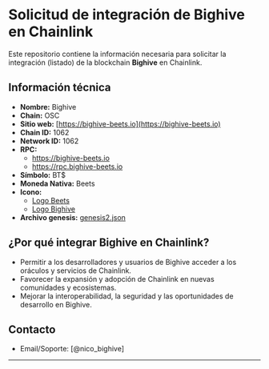 # Solicitud de integración de Bighive en Chainlink

Este repositorio contiene la información necesaria para solicitar la integración (listado) de la blockchain **Bighive** en Chainlink.

## Información técnica

- **Nombre:** Bighive
- **Chain:** OSC
- **Sitio web:** [https://bighive-beets.io](https://bighive-beets.io)
- **Chain ID:** 1062
- **Network ID:** 1062
- **RPC:**  
  - https://bighive-beets.io  
  - https://rpc.bighive-beets.io
- **Símbolo:** BT$
- **Moneda Nativa:** Beets
- **Icono:**  
  - [Logo Beets](https://bafybeieufyaabon5kjiih2jhmfyb7jg5qqxtw5idtsdgd2dzfujesjlpxe.ipfs.dweb.link?filename=logo%20oficial%20Beets.jpg)
  - [Logo Bighive](https://bafybeigj4xkjzf3472c2brp72u5jbagzmrxgnfgilw7ilv7elmhop4liti.ipfs.dweb.link?filename=logo%20oficial%20Bighive.jpg)
- **Archivo genesis:** [genesis2.json](./genesis2.json)

## ¿Por qué integrar Bighive en Chainlink?

- Permitir a los desarrolladores y usuarios de Bighive acceder a los oráculos y servicios de Chainlink.
- Favorecer la expansión y adopción de Chainlink en nuevas comunidades y ecosistemas.
- Mejorar la interoperabilidad, la seguridad y las oportunidades de desarrollo en Bighive.

## Contacto

- Email/Soporte: [@nico_bighive]

---


